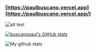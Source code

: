 ### [https://paulbuscano.vercel.app](https://paulbuscano.vercel.app/)

![alt text](https://www.freecodecamp.org/news/content/images/size/w2000/2020/01/image-27-1.png)

[![buscanopaul's GitHub stats](https://github-readme-stats.vercel.app/api?username=buscanopaul&theme=dark)](https://github.com/anuraghazra/github-readme-stats)

![My github stats](https://github-readme-stats.vercel.app/api?username=buscanopaul&theme=dark&show_icons=true)

